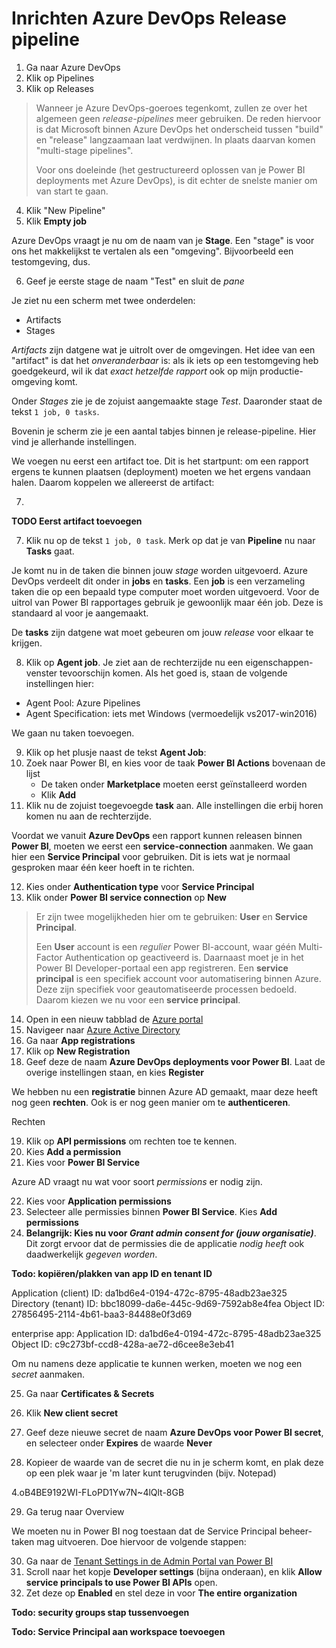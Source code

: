 # Inrichten Azure DevOps Release pipeline

1. Ga naar Azure DevOps
2. Klik op Pipelines
3. Klik op Releases

> Wanneer je Azure DevOps-goeroes tegenkomt, zullen ze over het algemeen geen *release-pipelines* meer gebruiken. De reden hiervoor is dat Microsoft binnen Azure DevOps het onderscheid tussen "build" en "release" langzaamaan laat verdwijnen. In plaats daarvan komen "multi-stage pipelines".
>
> Voor ons doeleinde (het gestructureerd oplossen van je Power BI deployments met Azure DevOps), is dit echter de snelste manier om van start te gaan.

4. Klik "New Pipeline"
5. Klik **Empty job**

Azure DevOps vraagt je nu om de naam van je **Stage**. Een "stage" is voor ons het makkelijkst te vertalen als een "omgeving". Bijvoorbeeld een testomgeving, dus.

6. Geef je eerste stage de naam "Test" en sluit de *pane*

Je ziet nu een scherm met twee onderdelen:

* Artifacts
* Stages

*Artifacts* zijn datgene wat je uitrolt over de omgevingen. Het idee van een "artifact" is dat het *onveranderbaar* is: als ik iets op een testomgeving heb goedgekeurd, wil ik dat *exact hetzelfde rapport* ook op mijn productie-omgeving komt.

Onder *Stages* zie je de zojuist aangemaakte stage *Test*. Daaronder staat de tekst `1 job, 0 tasks`.

Bovenin je scherm zie je een aantal tabjes binnen je release-pipeline. Hier vind je allerhande instellingen.

We voegen nu eerst een artifact toe. Dit is het startpunt: om een rapport ergens te kunnen plaatsen (deployment) moeten we het ergens vandaan halen. Daarom koppelen we allereerst de artifact:

7. 



**TODO Eerst artifact toevoegen**

7. Klik nu op de tekst `1 job, 0 task`. Merk op dat je van **Pipeline** nu naar **Tasks** gaat.

Je komt nu in de taken die binnen jouw *stage* worden uitgevoerd. Azure DevOps verdeelt dit onder in **jobs** en **tasks**.
Een **job** is een verzameling taken die op een bepaald type computer moet worden uitgevoerd. Voor de uitrol van Power BI rapportages gebruik je gewoonlijk maar één job. Deze is standaard al voor je aangemaakt.

De **tasks** zijn datgene wat moet gebeuren om jouw *release* voor elkaar te krijgen.

8. Klik op **Agent job**. Je ziet aan de rechterzijde nu een eigenschappen-venster tevoorschijn komen. Als het goed is, staan de volgende instellingen hier:

* Agent Pool: Azure Pipelines
* Agent Specification: iets met Windows (vermoedelijk vs2017-win2016)

We gaan nu taken toevoegen.

9. Klik op het plusje naast de tekst **Agent Job**:
10. Zoek naar Power BI, en kies voor de taak **Power BI Actions** bovenaan de lijst
    * De taken onder **Marketplace** moeten eerst geïnstalleerd worden
    * Klik **Add**
11. Klik nu de zojuist toegevoegde **task** aan. Alle instellingen die erbij horen komen nu aan de rechterzijde.

Voordat we vanuit **Azure DevOps** een rapport kunnen releasen binnen **Power BI**, moeten we eerst een **service-connection** aanmaken. 
We gaan hier een **Service Principal** voor gebruiken.
Dit is iets wat je normaal gesproken maar één keer hoeft in te richten.

12. Kies onder **Authentication type** voor **Service Principal**
13. Klik onder **Power BI service connection** op **New**

> Er zijn twee mogelijkheden hier om te gebruiken: **User** en **Service Principal**.
> 
> Een **User** account is een *regulier* Power BI-account, waar géén Multi-Factor Authentication op geactiveerd is. Daarnaast moet je in het Power BI Developer-portaal een app registreren.
> Een **service principal** is een specifiek account voor automatisering binnen Azure. Deze zijn specifiek voor geautomatiseerde processen bedoeld. Daarom kiezen we nu voor een **service principal**.

14. Open in een nieuw tabblad de [Azure portal](https://portal.azure.com)
15. Navigeer naar [Azure Active Directory](https://portal.azure.com/#blade/Microsoft_AAD_IAM/ActiveDirectoryMenuBlade/Overview)
16. Ga naar **App registrations**
17. Klik op **New Registration**
18. Geef deze de naam **Azure DevOps deployments voor Power BI**. Laat de overige instellingen staan, en kies **Register**

We hebben nu een **registratie** binnen Azure AD gemaakt, maar deze heeft nog geen **rechten**. Ook is er nog geen manier om te **authenticeren**.

Rechten

19. Klik op **API permissions** om rechten toe te kennen.
20. Kies **Add a permission**
21. Kies voor **Power BI Service**

Azure AD vraagt nu wat voor soort *permissions* er nodig zijn.

22. Kies voor **Application permissions**
23. Selecteer alle permissies binnen **Power BI Service**. Kies **Add permissions**
24. **Belangrijk: Kies nu voor *Grant admin consent for (jouw organisatie)***. Dit zorgt ervoor dat de permissies die de applicatie *nodig heeft* ook daadwerkelijk *gegeven worden*.


**Todo: kopiëren/plakken van app ID en tenant ID**

Application (client) ID: da1bd6e4-0194-472c-8795-48adb23ae325
Directory (tenant) ID: bbc18099-da6e-445c-9d69-7592ab8e4fea
Object ID: 27856495-2114-4b61-baa3-84488e0f3d69

enterprise app:
Application ID: da1bd6e4-0194-472c-8795-48adb23ae325
Object ID: c9c273bf-ccd8-428a-ae72-d6cee8e3eb41

Om nu namens deze applicatie te kunnen werken, moeten we nog een *secret* aanmaken. 

25. Ga naar **Certificates & Secrets**
26. Klik **New client secret**
27. Geef deze nieuwe secret de naam **Azure DevOps voor Power BI secret**, en selecteer onder **Expires** de waarde **Never**

28. Kopieer de waarde van de secret die nu in je scherm komt, en plak deze op een plek waar je 'm later kunt terugvinden (bijv. Notepad)

4.oB4BE9192WI-FLoPD1Yw7N~4lQlt-8GB

29. Ga terug naar Overview

We moeten nu in Power BI nog toestaan dat de Service Principal beheer-taken mag uitvoeren. Doe hiervoor de volgende stappen:

30. Ga naar de [Tenant Settings in de Admin Portal van Power BI](https://app.powerbi.com/admin-portal/tenantSettings)
31. Scroll naar het kopje **Developer settings** (bijna onderaan), en klik **Allow service principals to use Power BI APIs** open.
32. Zet deze op **Enabled** en stel deze in voor **The entire organization**

**Todo: security groups stap tussenvoegen**

**Todo: Service Principal aan workspace toevoegen**
